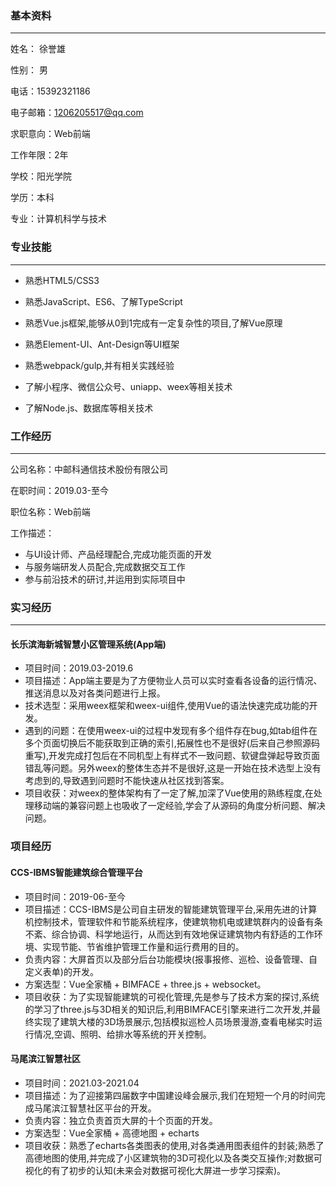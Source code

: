 ### 基本资料

---

姓名： 徐誉雄

性别： 男

电话：15392321186

电子邮箱：1206205517@qq.com

求职意向：Web前端

工作年限：2年

学校：阳光学院

学历：本科

专业：计算机科学与技术

### 专业技能

---

- 熟悉HTML5/CSS3

- 熟悉JavaScript、ES6、了解TypeScript
- 熟悉Vue.js框架,能够从0到1完成有一定复杂性的项目,了解Vue原理
- 熟悉Element-UI、Ant-Design等UI框架
- 熟悉webpack/gulp,并有相关实践经验
- 了解小程序、微信公众号、uniapp、weex等相关技术
- 了解Node.js、数据库等相关技术

### 工作经历

---

公司名称：中邮科通信技术股份有限公司

在职时间：2019.03-至今

职位名称：Web前端

工作描述：

- 与UI设计师、产品经理配合,完成功能页面的开发
- 与服务端研发人员配合,完成数据交互工作
- 参与前沿技术的研讨,并运用到实际项目中

### 实习经历

---

#### 长乐滨海新城智慧小区管理系统(App端)

- 项目时间：2019.03-2019.6
- 项目描述：App端主要是为了方便物业人员可以实时查看各设备的运行情况、推送消息以及对各类问题进行上报。
- 技术选型：采用weex框架和weex-ui组件,使用Vue的语法快速完成功能的开发。
- 遇到的问题：在使用weex-ui的过程中发现有多个组件存在bug,如tab组件在多个页面切换后不能获取到正确的索引,拓展性也不是很好(后来自己参照源码重写),开发完成打包后在不同机型上有样式不一致问题、软键盘弹起导致页面错乱等问题。另外weex的整体生态并不是很好,这是一开始在技术选型上没有考虑到的,导致遇到问题时不能快速从社区找到答案。
- 项目收获：对weex的整体架构有了一定了解,加深了Vue使用的熟练程度,在处理移动端的兼容问题上也吸收了一定经验,学会了从源码的角度分析问题、解决问题。

### 项目经历

#### CCS-IBMS智能建筑综合管理平台

- 项目时间：2019-06-至今
- 项目描述：CCS-IBMS是公司自主研发的智能建筑管理平台,采用先进的计算机控制技术，管理软件和节能系统程序，使建筑物机电或建筑群内的设备有条不紊、综合协调、科学地运行，从而达到有效地保证建筑物内有舒适的工作环境、实现节能、节省维护管理工作量和运行费用的目的。
- 负责内容：大屏首页以及部分后台功能模块(报事报修、巡检、设备管理、自定义表单)的开发。
- 方案选型：Vue全家桶 + BIMFACE + three.js + websocket。
- 项目收获：为了实现智能建筑的可视化管理,先是参与了技术方案的探讨,系统的学习了three.js与3D相关的知识后,利用BIMFACE引擎来进行二次开发,并最终实现了建筑大楼的3D场景展示,包括模拟巡检人员场景漫游,查看电梯实时运行情况,空调、照明、给排水等系统的开关控制。

#### 马尾滨江智慧社区

- 项目时间：2021.03-2021.04
- 项目描述：为了迎接第四届数字中国建设峰会展示,我们在短短一个月的时间完成马尾滨江智慧社区平台的开发。
-  负责内容：独立负责首页大屏的十个页面的开发。
- 方案选型：Vue全家桶 + 高德地图 + echarts
-  项目收获：熟悉了echarts各类图表的使用,对各类通用图表组件的封装;熟悉了高德地图的使用,并完成了小区建筑物的3D可视化以及各类交互操作;对数据可视化的有了初步的认知(未来会对数据可视化大屏进一步学习探索)。